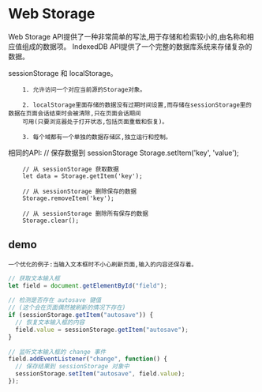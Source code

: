 # Web Storage

  Web Storage API提供了一种非常简单的写法,用于存储和检索较小的,由名称和相应值组成的数据项。
  IndexedDB API提供了一个完整的数据库系统来存储复杂的数据。
  
  sessionStorage 和 localStorage。
      
		1. 允许访问一个对应当前源的Storage对象。
		
		2. localStorage里面存储的数据没有过期时间设置,而存储在sessionStorage里的数据在页面会话结束时会被清除,只在页面会话期间
		可用(只要浏览器处于打开状态,包括页面重载和恢复)。

		3. 每个域都有一个单独的数据存储区,独立运行和控制。
  
  相同的API:
		// 保存数据到 sessionStorage
		Storage.setItem('key', 'value');
		
		// 从 sessionStorage 获取数据
		let data = Storage.getItem('key');
		
		// 从 sessionStorage 删除保存的数据
		Storage.removeItem('key');
		
		// 从 sessionStorage 删除所有保存的数据
		Storage.clear();

## demo

	一个优化的例子:当输入文本框时不小心刷新页面,输入的内容还保存着。
```js
// 获取文本输入框
let field = document.getElementById("field");
 
// 检测是否存在 autosave 键值
// (这个会在页面偶然被刷新的情况下存在)
if (sessionStorage.getItem("autosave")) {
  // 恢复文本输入框的内容
  field.value = sessionStorage.getItem("autosave");
}
 
// 监听文本输入框的 change 事件
field.addEventListener("change", function() {
  // 保存结果到 sessionStorage 对象中
  sessionStorage.setItem("autosave", field.value);
});
```
